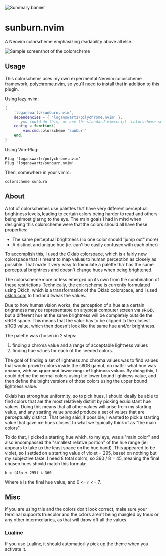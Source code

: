 ![Summary banner](https://loganswartz.com/images/sunburn.nvim/banner.png)

# sunburn.nvim

A Neovim colorscheme emphasizing readability above all else.

![Sample screenshot of the
colorscheme](https://loganswartz.com/images/sunburn.nvim/sample.png)

## Usage

This colorscheme uses my own experimental Neovim colorscheme framework,
[polychrome.nvim](https://github.com/loganswartz/polychrome.nvim), so you'll
need to install that in addition to this plugin.

Using lazy.nvim:

```lua
{
    'loganswartz/sunburn.nvim',
    dependencies = { 'loganswartz/polychrome.nvim' },
    -- you could do this, or use the standard vimscript `colorscheme sunburn`
    config = function()
        vim.cmd.colorscheme 'sunburn'
    end,
}
```

Using Vim-Plug:

```vim
Plug 'loganswartz/polychrome.nvim'
Plug 'loganswartz/sunburn.nvim'
```

Then, somewhere in your vimrc:

```vim
colorscheme sunburn
```

## About

A lot of colorschemes use palettes that have very different perceptual
brightness levels, leading to certain colors being harder to read and others
being almost glaring to the eye. The main goals I had in mind when designing
this colorscheme were that the colors should all have these properties:

* The same perceptual brightness (no one color should "jump out" more)
* A distinct and unique hue (ie. can't be easily confused with each other)

To accomplish this, I used the Oklab colorspace, which is a fairly new
colorspace that is meant to map values to human perception as closely as
possible. That made it very easy to formulate a palette that has the same
perceptual brightness and doesn't change hues when being brightened.

The colorscheme more or less emerged on its own from the combination of these
restrictions. Technically, the colorscheme is currently formulated using Oklch,
which is a transformation of the Oklab colorspace, and I used
[oklch.com](https://oklch.com) to find and tweak the values.

Due to how human vision works, the perception of a hue at a certain brightness
may be representable on a typical computer screen via sRGB, but a different hue
at the same brightness will be completely outside the sRGB space. This means
that the value has to be clipped to the closest sRGB value, which then doesn't
look like the same hue and/or brightness.

The palette was chosen in 2 steps:

 1. finding a chroma value and a range of acceptable lightness values
 2. finding hue values for each of the needed colors.

The goal of finding a set of lightness and chroma values was to find values
that would provide colors inside the sRGB gamut, no matter what hue was
chosen, with an upper and lower range of lightness values. By doing this, I
could define the normal colors using the lower bound lightness value, and
then define the bright versions of those colors using the upper bound
lightness value.

Oklab has strong hue uniformity, so to pick hues, I should ideally be able
to find colors that are the most relatively distint by picking equidistant
hue values. Doing this means that all other values will arise from my
starting value, and any starting value *should* produce a set of values that
are perceptually distinct. That being said, if possible, I wanted to pick a
starting value that gave me hues closest to what we typically think of as
"the main colors".

To do that, I picked a starting hue which, to my eye, was a "main color" and
also encompassed the "smallest relative portion" of the hue range (ie.
appears to take up the least space on the hue band). This appeared to be
violet, so I settled on a starting value of violet = 295, based on nothing
but my subjective taste. I need 8 total colors, so 360 / 8 = 45, meaning the
final chosen hues should match this formula:

```
h = (45n + 295) % 360
```

Where `h` is the final hue value, and 0 <= `n` <= 7.

## Misc

If you are using this and the colors don't look correct, make sure your terminal
supports truecolor and the colors aren't being mangled by tmux or any other
intermediaries, as that will throw off all the values.

### Lualine

If you use Lualine, it should automatically pick up the theme when you activate
it.
